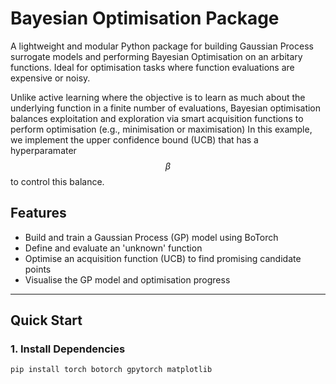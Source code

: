 # Bayesian Optimisation Package

A lightweight and modular Python package for building Gaussian Process surrogate models and performing Bayesian Optimisation on an arbitary functions. Ideal for optimisation tasks where function evaluations are expensive or noisy.

Unlike active learning where the objective is to learn as much about the underlying function in a finite number of evaluations, Bayesian optimisation balances exploitation and exploration via smart acquisition functions to perform optimisation (e.g., minimisation or maximisation) In this example, we implement the upper confidence bound (UCB) that has a hyperparamater $$\beta$$ to control this balance.

## Features

- Build and train a Gaussian Process (GP) model using BoTorch
- Define and evaluate an 'unknown' function
- Optimise an acquisition function (UCB) to find promising candidate points
- Visualise the GP model and optimisation progress

---

## Quick Start

### 1. Install Dependencies

```bash
pip install torch botorch gpytorch matplotlib
